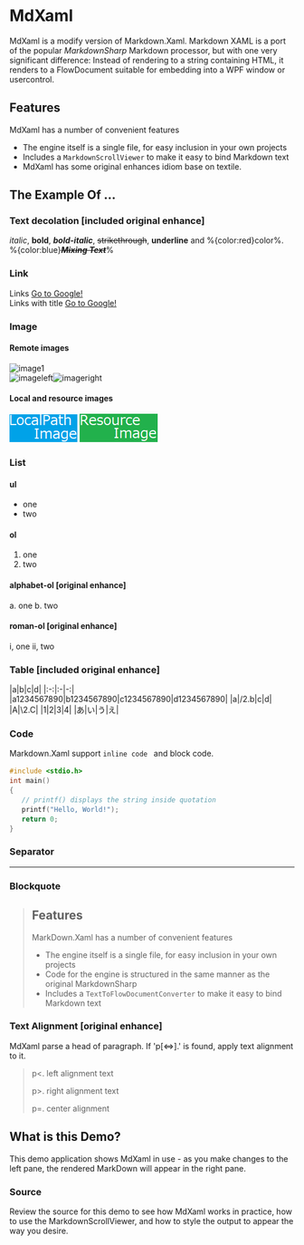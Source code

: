 ﻿# MdXaml #

MdXaml is a modify version of Markdown.Xaml.
Markdown XAML is a port of the popular *MarkdownSharp* Markdown processor, but 
with one very significant difference: Instead of rendering to a string 
containing HTML, it renders to a FlowDocument suitable for embedding into a 
WPF window or usercontrol.

## Features ##

MdXaml has a number of convenient features

* The engine itself is a single file, for easy inclusion in your own projects
* Includes a `MarkdownScrollViewer` to make it easy to bind Markdown text
* MdXaml has some original enhances idiom base on textile.

## The Example Of ... ##

### Text decolation [included original enhance] ###
*italic*, **bold**, ***bold-italic***, ~~strikethrough~~, __underline__ and %{color:red}color%.  
%{color:blue}***~~__Mixing Text__~~***%

### Link ###
Links [Go to Google!](https://www.google.com)  
Links with title [Go to Google!](https://www.google.com "google.")

### Image ###
#### Remote images ####
![image1](http://placehold.it/300x25)  
![imageleft](http://placehold.it/150x25/0000FF "blue")![imageright](http://placehold.it/150x25/00FFFF "cyan")
#### Local and resource images ####
![localimage](LocalPath.png)
![ResourceImage](Asset/ResourceImage.png)

### List ###
#### ul
* one
* two

#### ol
1. one
2. two
#### alphabet-ol [original enhance]
a. one
b. two

#### roman-ol [original enhance]
i, one
ii, two

### Table [included original enhance] ###
|a|b|c|d|
|:-:|:-|-:|
|a1234567890|b1234567890|c1234567890|d1234567890|
|a|/2.b|c|d|
|A|\2.C|
|1|2|3|4|
|あ|い|う|え|

### Code ###
Markdown.Xaml support ```inline code ``` and block code.
```c
#include <stdio.h>
int main()
{
   // printf() displays the string inside quotation
   printf("Hello, World!");
   return 0;
}
```

### Separator ###
***

### Blockquote ###
> ## Features ##
> MarkDown.Xaml has a number of convenient features
> 
> * The engine itself is a single file, for easy inclusion in your own projects
> * Code for the engine is structured in the same manner as the original MarkdownSharp  
> * Includes a `TextToFlowDocumentConverter` to make it easy to bind Markdown text

### Text Alignment [original enhance] ###
MdXaml parse a head of paragraph. If 'p[<=>].' is found, apply text alignment to it.
> p<. left alignment text
> 
> p>. right alignment text
> 
> p=. center alignment


## What is this Demo? ##

This demo application shows MdXaml in use - as you make changes to the 
left pane, the rendered MarkDown will appear in the right pane.

### Source ###

Review the source for this demo to see how MdXaml works in practice, how to use the MarkdownScrollViewer,
and how to style the output to appear the way you desire.

